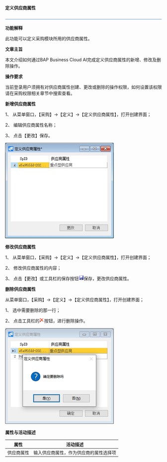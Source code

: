 **定义供应商属性**

![img](新建文件夹/横线.png)

**功能解释**

此功能可以定义采购模块所用的供应商属性。

**文章主旨**

本文介绍如何通过BAP Business Cloud AI完成定义供应商属性的新增、修改及删除操作。

**操作要求**

当前登录用户须拥有对供应商属性创建、更改或删除的操作权限，如何设置该权限请在采购权限相关章节中搜索查看。

**新增供应商属性**

1、 从菜单窗口，【采购】->【定义】->【定义供应商属性】，打开创建界面；

2、 编辑供应商属性名称；

3、 点击【更改】保存。

![img](图片\定义供应商属性1.jpg) 

**修改供应商属性**

1、 从菜单窗口，【采购】->【定义】->【定义供应商属性】，打开创建界面；

2、 修改供应商属性的内容；

3、 点击【更改】或工具栏的保存按钮![img](新建文件夹/定义采购组织3.png)保存，更改供应商属性。

**删除供应商属性**

从菜单窗口，【采购】->【定义】->【定义供应商属性】，打开创建界面；

1、 选中需要删除的那一行；

2、 点击工具栏的![img](新建文件夹/定义采购组织4.png)按钮，进行删除操作。

![img](图片\定义供应商属性2.jpg) 

**属性与活动描述**

| **属性**   | **活动描述**                           |
| ---------- | -------------------------------------- |
| 供应商属性 | 输入供应商属性，作为供应商的属性选择项 |

 

 

 

 
